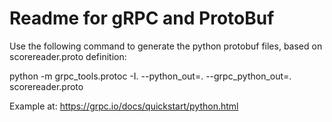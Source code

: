# Readme for gRPC and ProtoBuf

Use the following command to generate the python protobuf files, based on scorereader.proto definition:

python -m grpc_tools.protoc  -I. --python_out=. --grpc_python_out=. scorereader.proto

Example at: https://grpc.io/docs/quickstart/python.html